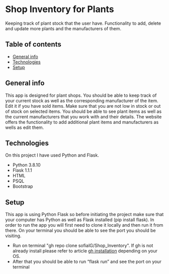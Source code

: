 # Shop Inventory for Plants


Keeping track of plant stock that the user have. Functionality to add, delete and update more plants and the manufacturers of them.


## Table of contents
* [General info](#general-info)
* [Technologies](#technologies)
* [Setup](#setup)

## General info
This app is designed for plant shops. You should be able to keep track of your current stock as well as the corresponding manufacturer of the item. Edit it if you have sold items. Make sure that you are not low in stock or out of stock on selected items. You should be able to see plant items as well as the current manufacturers that you work with and their details. The website offers the functionality to add additional plant items and manufacturers as wells as edit them. 


## Technologies


On this project I have used Python and Flask.

* Python 3.8.10
* Flask 1.1.1
* HTML
* PSQL
* Bootstrap


## Setup

This app is using Python Flask so before initiating the project make sure that your computer has Python as well as Flask installed (pip install flask). In order to run the app you will first need to clone it locally and then run it from there. On your terminal you should be able to see the port you should be visiting.

* Run on terminal "gh repo clone sofiaIG/Shop_Inventory". If gh is not already install please refer to article [gh installation](https://cli.github.com/manual/installation) depending on your OS.
* After that you should be able to run “flask run” and see the port on your terminal







